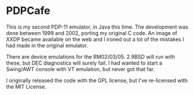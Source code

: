 PDPCafe
=======

This is my second PDP-11 emulator, in Java this time.
The development was done between 1999 and 2002, porting my original C
code.  An image of XXDP became available on the web and I ironed out a lot
of the mistakes I had made in the original emulator.

There are device emulations for the RM02/03/05.
2.9BSD will run with these, but DEC diagnostics will
surely fail.  I had wanted to start a Swing/AWT
console with VT emulation, but never got that far. 

I originally released the code with the GPL license, but I've re-licensed with the
MIT License.
